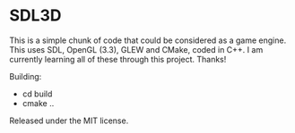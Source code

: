# SDL3D
This is a simple chunk of code that could be considered as a game engine. This uses SDL, OpenGL (3.3), GLEW and CMake, coded in C++. I am currently learning all of these through this project. Thanks!

Building:
- cd build
- cmake ..

Released under the MIT license.

